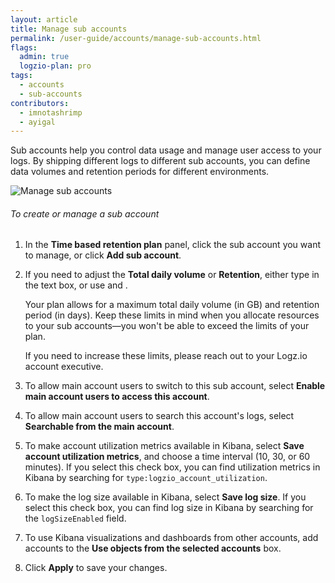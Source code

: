 ```yaml
---
layout: article
title: Manage sub accounts
permalink: /user-guide/accounts/manage-sub-accounts.html
flags:
  admin: true
  logzio-plan: pro
tags:
  - accounts
  - sub-accounts
contributors:
  - imnotashrimp
  - ayigal
---
```


Sub accounts help you control data usage and manage user access to your logs. By shipping different logs to different sub accounts, you can define data volumes and retention periods for different environments.

![Manage sub accounts]({{site.baseurl}}/images/accounts/accounts--manage-sub-account.png)

###### To create or manage a sub account

1. In the **Time based retention plan** panel, click the sub account you want to manage, or click **Add sub account**.

2. If you need to adjust the **Total daily volume** or **Retention**, either type in the text box, or use <i class="li li-plus"></i> and <i class="li li-minus"></i>.

    <div class="info-box note">
      Your plan allows for a maximum total daily volume (in GB) and retention period (in days). Keep these limits in mind when you allocate resources to your sub accounts—you won't be able to exceed the limits of your plan. 
      
      If you need to increase these limits, please reach out to your Logz.io account executive.
    </div>

3. To allow main account users to switch to this sub account, select **Enable main account users to access this account**. 

4. To allow main account users to search this account's logs, select **Searchable from the main account**.

5. To make account utilization metrics available in Kibana, select **Save account utilization metrics**, and choose a time interval (10, 30, or 60 minutes). If you select this check box, you can find utilization metrics in Kibana by searching for `type:logzio_account_utilization`.

6. To make the log size available in Kibana, select **Save log size**. If you select this check box, you can find log size in Kibana by searching for the `logSizeEnabled` field.

7. To use Kibana visualizations and dashboards from other accounts, add accounts to the **Use objects from the selected accounts** box.

8. Click **Apply** to save your changes.